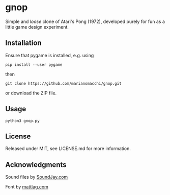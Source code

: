 # gnop

Simple and _loose_ clone of Atari's Pong (1972), developed purely for fun as a little game design experiment.

## Installation

Ensure that pygame is installed, e.g. using

```
pip install --user pygame
```

then

```
git clone https://github.com/marianomacchi/gnop.git
```

or download the ZIP file.

## Usage

```
python3 gnop.py
```

## License

Released under MIT, see LICENSE.md for more information.

## Acknowledgments

Sound files by [SoundJay.com](SoundJay.com)

Font by [mattlag.com](mattlag.com)
